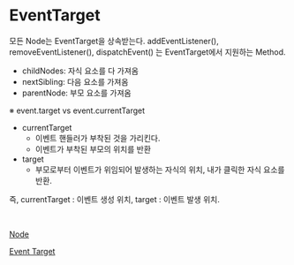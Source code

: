 # EventTarget

모든 Node는 EventTarget을 상속받는다. addEventListener(), removeEventListener(), dispatchEvent() 는 EventTarget에서 지원하는 Method.

- childNodes: 자식 요소를 다 가져옴
- nextSibling: 다음 요소를 가져옴
- parentNode: 부모 요소를 가져옴

※ event.target vs event.currentTarget

- currentTarget
  - 이벤트 핸들러가 부착된 것을 가리킨다.
  - 이벤트가 부착된 부모의 위치를 반환
- target
  - 부모로부터 이벤트가 위임되어 발생하는 자식의 위치, 내가 클릭한 자식 요소를 반환.

즉, currentTarget : 이벤트 생성 위치, target : 이벤트 발생 위치.

<br/>

[Node](https://developer.mozilla.org/en-US/docs/Web/API/Node)

[Event Target](https://developer.mozilla.org/en-US/docs/Web/API/EventTarget)
